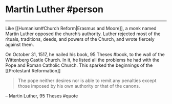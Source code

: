 # Martin Luther #person
---

Like [[Humanism#Church Reform|Erasmus and Moore]], a monk named Martin Luther opposed the church’s authority. Luther rejected most of the rituals, traditions, deeds, and powers of the Church, and wrote fiercely against them.

On October 31, 1517, he nailed his book, 95 Theses #book, to the wall of the Wittenberg Castle Church. In it, he listed all the problems he had with the Pope and Roman Catholic Church. This sparked the beginnings of the [[Protestant Reformation]]

> The pope neither desires nor is able to remit any penalties except those imposed by his own authority or that of the canons.

– Martin Luther, 95 Theses #quote 